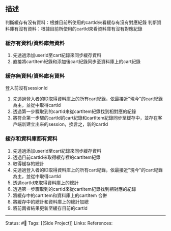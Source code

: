 ## 描述


判斷緩存有沒有資料：根據目前所使用的cartId來看緩存有沒有對應紀錄
判斷資料庫有沒有資料：根據目前所使用的cartId來看資料庫有沒有對應紀錄

### 緩存有資料/資料庫無資料
1. 先透過添加userId至cart紀錄來同步緩存資料
2. 直接將cartItem紀錄和添加後cart紀錄同步至資料庫上的cart紀錄



### 緩存無資料/資料庫有資料
登入前沒有sessionId

1. 先透過登入者的ID取得資料庫上的所有cart紀錄，依最接近"現今"的cart紀錄為主，並從中取得cartId
2. 透過第一步驟取到的cartId來從cartItem紀錄找到相對應的紀錄
3. 將符合第一步驟的cartId的cart紀錄和cartItem紀錄同步至緩存中，並存在客戶端新建立出來的session，換言之，新的cartId




### 緩存和資料庫都有資料
1. 先透過添加userId至cart紀錄來同步緩存資料
2. 透過目前cartId來取得緩存裡的cartItem紀錄
3. 取得緩存的總計
4. 先透過登入者的ID取得資料庫上的所有cart紀錄，依最接近"現今"的cart紀錄為主，並從中取得cartId
5. 透過cartId來取得資料庫上的總計
6. 透過第一步驟取到的cartId來從cartItem紀錄找到相對應的紀錄
7. 將緩存中的cartItem和資料庫上的cartItem 合併
8. 將緩存中的總計和資料庫上的總計加總
9. 將前兩者結果更新至緩存目前的cartId

---
Status: #🌱 
Tags:
[[Side Project]]
Links:
References: